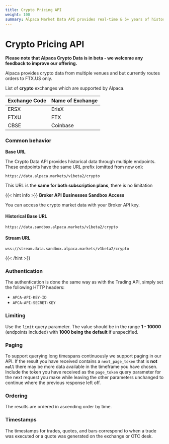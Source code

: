 ```yaml
---
title: Crypto Pricing API
weight: 100
summary: Alpaca Market Data API provides real-time & 5+ years of historical cryptocurrency pricing data.
---
```


# Crypto Pricing API

**Please note that Alpaca Crypto Data is in beta - we welcome any feedback to improve our offering.**

Alpaca provides crypto data from multiple venues and but currently routes orders to FTX.US only.

List of **crypto** exchanges which are supported by Alpaca.

| Exchange Code | Name of Exchange      |
|---------------|-----------------------|
| ERSX          | ErisX                 |
| FTXU          | FTX                   |
| CBSE          | Coinbase              |

### Common behavior
**Base URL**

The Crypto Data API provides historical data through multiple endpoints. These endpoints have the same URL prefix (omitted from now on):

```
https://data.alpaca.markets/v1beta2/crypto
```

This URL is the **same for both subscription plans**, there is no limitation

{{< hint info >}}
**Broker API Businesses Sandbox Access**  

You can access the crypto market data with your Broker API key. 

#### Historical Base URL

`https://data.sandbox.alpaca.markets/v1beta2/crypto`

#### Stream URL

`wss://stream.data.sandbox.alpaca.markets/v1beta2/crypto`

{{< /hint >}}

### **Authentication**

The authentication is done the same way as with the Trading API, simply set the following HTTP headers:

- `APCA-API-KEY-ID`
- `APCA-API-SECRET-KEY`

### **Limiting**

Use the `limit` query parameter. The value should be in the range **1 - 10000** (endpoints included) with **1000 being the default** if unspecified.

### **Paging**

To support querying long timespans continuously we support paging in our API. If the result you have received contains a `next_page_token` that is **not `null`** there may be more data available in the timeframe you have chosen. Include the token you have received as the `page_token` query parameter for the next request you make while leaving the other parameters unchanged to continue where the previous response left off.

### **Ordering**

The results are ordered in ascending order by time.

### **Timestamps**

The timestamps for trades, quotes, and bars correspond to when a trade was executed or a quote was generated on the exchange or OTC desk.
